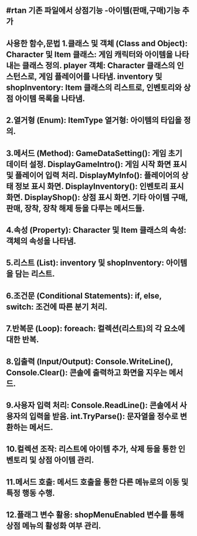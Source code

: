 #rtan
기존 파일에서 상점기능
-아이템(판매,구매)기능 추가
---
사용한 함수,문법
1.클래스 및 객체 (Class and Object):
Character 및 Item 클래스: 게임 캐릭터와 아이템을 나타내는 클래스 정의.
player 객체: Character 클래스의 인스턴스로, 게임 플레이어를 나타냄.
inventory 및 shopInventory: Item 클래스의 리스트로, 인벤토리와 상점 아이템 목록을 나타냄.
---
2.열거형 (Enum):
ItemType 열거형: 아이템의 타입을 정의.
---
3.메서드 (Method):
GameDataSetting(): 게임 초기 데이터 설정.
DisplayGameIntro(): 게임 시작 화면 표시 및 플레이어 입력 처리.
DisplayMyInfo(): 플레이어의 상태 정보 표시 화면.
DisplayInventory(): 인벤토리 표시 화면.
DisplayShop(): 상점 표시 화면.
기타 아이템 구매, 판매, 장착, 장착 해제 등을 다루는 메서드들.
---
4.속성 (Property):
Character 및 Item 클래스의 속성: 객체의 속성을 나타냄.
---
5.리스트 (List):
inventory 및 shopInventory: 아이템을 담는 리스트.
---
6.조건문 (Conditional Statements):
if, else, switch: 조건에 따른 분기 처리.
---
7.반복문 (Loop):
foreach: 컬렉션(리스트)의 각 요소에 대한 반복.
---
8.입출력 (Input/Output):
Console.WriteLine(), Console.Clear(): 콘솔에 출력하고 화면을 지우는 메서드.
---
9.사용자 입력 처리:
Console.ReadLine(): 콘솔에서 사용자의 입력을 받음.
int.TryParse(): 문자열을 정수로 변환하는 메서드.
---
10.컬렉션 조작:
리스트에 아이템 추가, 삭제 등을 통한 인벤토리 및 상점 아이템 관리.
---
11.메서드 호출:
메서드 호출을 통한 다른 메뉴로의 이동 및 특정 행동 수행.
---
12.플래그 변수 활용:
shopMenuEnabled 변수를 통해 상점 메뉴의 활성화 여부 관리.
---
